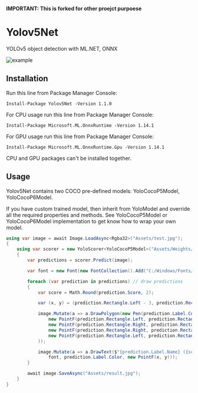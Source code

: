 **IMPORTANT: This is forked for other proejct purpoese**

# Yolov5Net
YOLOv5 object detection with ML.NET, ONNX

![example](https://raw.githubusercontent.com/techwingslab/yolov5-net/master/img/result.jpg)

## Installation

Run this line from Package Manager Console:

```
Install-Package Yolov5Net -Version 1.1.0
```

For CPU usage run this line from Package Manager Console:

```
Install-Package Microsoft.ML.OnnxRuntime -Version 1.14.1
```

For GPU usage run this line from Package Manager Console:

```
Install-Package Microsoft.ML.OnnxRuntime.Gpu -Version 1.14.1
```

CPU and GPU packages can't be installed together.

## Usage

Yolov5Net contains two COCO pre-defined models: YoloCocoP5Model, YoloCocoP6Model.

If you have custom trained model, then inherit from YoloModel and override all the required properties and methods. See YoloCocoP5Model or YoloCocoP6Model implementation to get know how to wrap your own model. 

```cs
using var image = await Image.LoadAsync<Rgba32>("Assets/test.jpg");
{
    using var scorer = new YoloScorer<YoloCocoP5Model>("Assets/Weights/yolov5n.onnx");
    {
        var predictions = scorer.Predict(image);

        var font = new Font(new FontCollection().Add("C:/Windows/Fonts/consola.ttf"), 16);

        foreach (var prediction in predictions) // draw predictions
        {
            var score = Math.Round(prediction.Score, 2);

            var (x, y) = (prediction.Rectangle.Left - 3, prediction.Rectangle.Top - 23);

            image.Mutate(a => a.DrawPolygon(new Pen(prediction.Label.Color, 1),
                new PointF(prediction.Rectangle.Left, prediction.Rectangle.Top),
                new PointF(prediction.Rectangle.Right, prediction.Rectangle.Top),
                new PointF(prediction.Rectangle.Right, prediction.Rectangle.Bottom),
                new PointF(prediction.Rectangle.Left, prediction.Rectangle.Bottom)
            ));

            image.Mutate(a => a.DrawText($"{prediction.Label.Name} ({score})",
                font, prediction.Label.Color, new PointF(x, y)));
        }

        await image.SaveAsync("Assets/result.jpg");
    }
}
```
